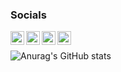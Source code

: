 ### Socials
[<img align="left" alt="Youtube Channel" width="22px" src="https://cdn.jsdelivr.net/npm/simple-icons@3.13.0/icons/youtube.svg" />][youtube]
[<img align="left" alt="Luis Mangubat | LinkedIn" width="22px" src="https://cdn.jsdelivr.net/npm/simple-icons@v3/icons/linkedin.svg" />][linkedin]
[<img align="left" alt="Luis Mangubat | Instagram" width="22px" src="https://cdn.jsdelivr.net/npm/simple-icons@v3/icons/kaggle.svg" />][instagram]
[<img align="left" alt="Luis Mangubat | Instagram" width="22px" src="https://cdn.jsdelivr.net/npm/simple-icons@v3/icons/instagram.svg" />][instagram]
<br />

[youtube]: https://www.youtube.com/user/TeoTechnicTaken
[instagram]: https://instagram.com/thepipedream_
[linkedin]: https://linkedin.com/in/joseluismangubat
[Kaggle]: https://www.kaggle.com/luismangubat

![Anurag's GitHub stats](https://github-readme-stats.vercel.app/api?username=teoilie&show_icons=true&theme=dracula)
